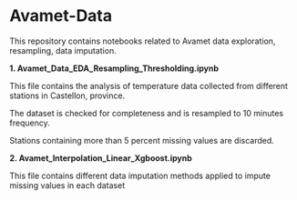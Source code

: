 # Avamet-Data
This repository contains  notebooks related to Avamet data exploration, resampling, data imputation. 

**1. Avamet_Data_EDA_Resampling_Thresholding.ipynb**
 
  This file contains the analysis of temperature data collected from different stations in Castellon, province. 
  
  The dataset is checked for completeness and is resampled to 10 minutes frequency. 
  
  Stations containing more than 5 percent missing values are discarded.

**2. Avamet_Interpolation_Linear_Xgboost.ipynb**

This file contains different data imputation methods applied to impute missing values in each dataset

